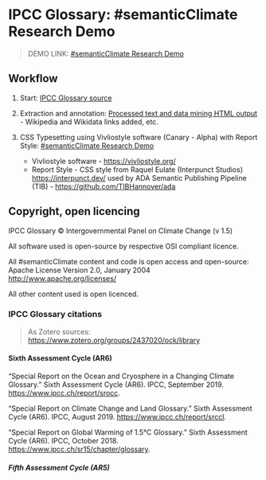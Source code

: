 # IPCC Glossary: #semanticClimate Research Demo

> DEMO LINK: [#semanticClimate Research Demo](https://vivliostyle.vercel.app/#src=https://raw.githubusercontent.com/semanticClimate/glossary-demo/main/html/index.html)

## Workflow

  1. Start: [IPCC Glossary source](https://apps.ipcc.ch/glossary/)

  2. Extraction and annotation: [Processed text and data mining HTML output](https://github.com/semanticClimate/semanticClimate/blob/main/ipcc/ar6/test/total_glossary/new_total_demo.html) - Wikipedia and Wikidata links added, etc.

  3. CSS Typesetting using Vivliostyle software (Canary - Alpha) with Report Style: [#semanticClimate Research Demo](https://vivliostyle.vercel.app/#src=https://raw.githubusercontent.com/semanticClimate/glossary-demo/main/html/index.html)
     - Vivliostyle software - https://vivliostyle.org/
     - Report Style - CSS style from Raquel Eulate (Interpunct Studios) https://interpunct.dev/ used by ADA Semantic Publishing Pipeline (TIB) - https://github.com/TIBHannover/ada

## Copyright, open licencing

IPCC Glossary © Intergovernmental Panel on Climate Change (v 1.5)

All software used is open-source by respective OSI compliant licence.

All #semanticClimate content and code is open access and open-source: Apache License Version 2.0, January 2004 http://www.apache.org/licenses/

All other content used is open licenced.

### IPCC Glossary citations

> As Zotero sources: https://www.zotero.org/groups/2437020/ock/library 

#### Sixth Assessment Cycle (AR6)

“Special Report on the Ocean and Cryosphere in a Changing Climate Glossary.” Sixth Assessment Cycle (AR6). IPCC, September 2019. https://www.ipcc.ch/report/srocc.

“Special Report on Climate Change and Land Glossary.” Sixth Assessment Cycle (AR6). IPCC, August 2019. https://www.ipcc.ch/report/srccl.

“Special Report on Global Warming of 1.5°C Glossary.” Sixth Assessment Cycle (AR6). IPCC, October 2018. https://www.ipcc.ch/sr15/chapter/glossary.

##### Fifth Assessment Cycle (AR5)











